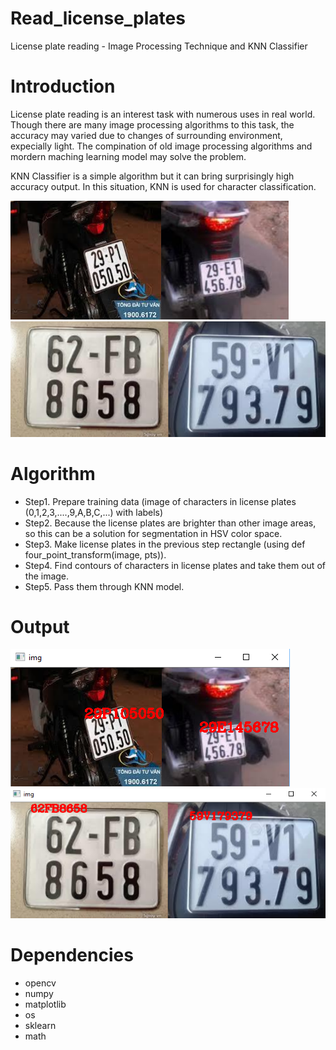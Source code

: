 # Read_license_plates
License plate reading - Image Processing Technique and KNN Classifier

# Introduction
License plate reading is an interest task with numerous uses in real world. Though there are many image processing algorithms to this task, the accuracy may varied due to changes of surrounding environment, expecially light. The compination of old image processing algorithms and mordern maching learning model may solve the problem. 

KNN Classifier is a simple algorithm but it can bring surprisingly high accuracy output. In this situation, KNN is used for character classification.

![Alt text](Test/img1.png?raw=true "img1")
![Alt text](Test/img2.png?raw=true "img2")

# Algorithm
- Step1. Prepare training data (image of characters in license plates (0,1,2,3,....,9,A,B,C,...) with labels)
- Step2. Because the license plates are brighter than other image areas, so this can be a solution for segmentation in HSV color space.
- Step3. Make license plates in the previous step rectangle (using def four_point_transform(image, pts)).
- Step4. Find contours of characters in license plates and take them out of the image.
- Step5. Pass them through KNN model.

# Output
![Alt text](Output/output1.PNG?raw=true "output1")
![Alt text](Output/output2.PNG?raw=true "output2")

# Dependencies
- opencv
- numpy
- matplotlib
- os
- sklearn
- math
